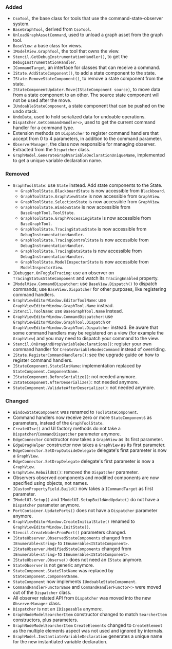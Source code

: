 ### Added
- `CsoTool`, the base class for tools that use the command-state-observer system.
- `BaseGraphTool`, derived from `CsoTool`.
- `UnloadGraphAssetCommand`, used to unload a graph asset from the graph tool.
- `BaseView`: a base class for views.
- `IModelView.GraphTool`, the tool that owns the view.
- `Stencil.GetDebugInstrumentationHandler()`, to get the `DebugInstrumentationHandler`.
- `ICommandTarget`, an interface for classes that can receive a command.
- `IState.AddStateComponent()`, to add a state component to the state.
- `IState.RemoveStateComponent()`, to remove a state component from the state.
- `IStateComponentUpdater.Move(IStateComponent source)`, to move data from a state component to an other. The source state component will not be used after the move.
- `IUndoableStateComponent`, a state component that can be pushed on the undo stack.
- `UndoData`, used to hold serialized data for undoable operations.
- `Dispatcher.GetCommandHandler<>`, used to get the current command handler for a command type.
- Extension methods on `Dispatcher` to register command handlers that accept from 0 to 4 parameters, in addition to the command parameter.
- `ObserverManager`, the class now responsible for managing observer. Extracted from the `Dispatcher` class.
- `GraphModel.GenerateGraphVariableDeclarationUniqueName`, implemented to get a unique variable declaration name.

### Removed
- `GraphToolState`: use `State` instead. Add state components to the State.
  - `GraphToolState.BlackboardState` is now accessible from `Blackboard`.
  - `GraphToolState.GraphViewState` is now accessible from `GraphView`.
  - `GraphToolState.SelectionState` is now accessible from `GraphView`.
  - `GraphToolState.WindowState` is now accessible from `BaseGraphTool.ToolState`.
  - `GraphToolState.GraphProcessingState` is now accessible from `BaseGraphTool`.
  - `GraphToolState.TracingStatusState` is now accessible from `DebugInstrumentationHandler`.
  - `GraphToolState.TracingControlState` is now accessible from `DebugInstrumentationHandler`.
  - `GraphToolState.TracingDataState` is now accessible from `DebugInstrumentationHandler`.
  - `GraphToolState.ModelInspectorState` is now accessible from `ModelInspectorView`.
- `IDebugger.OnToggleTracing`: use an observer on `TracingStatusStateComponent` and watch its `TracingEnabled` property.
- `IModelView.CommandDispatcher`: use `BaseView.Dispatch()` to dispatch commands; use `BaseView.Dispatcher` for other purposes, like registering command handlers.
- `GraphViewEditorWindow.EditorToolName`: use `GraphViewEditorWindow.GraphTool.Name` instead.
- `IStencil.ToolName`: use `BaseGraphTool.Name` instead.
- `GraphViewEditorWindow.CommandDispatcher`: use `GraphViewEditorWindow.GraphTool.Dispatch` or `GraphViewEditorWindow.GraphTool.Dispatcher` instead. Be aware that some command handlers may be registered on a view (for example the `GraphView`) and you may need to dispatch your command to the view.
- `Stencil.OnDragAndDropVariableDeclarations()`: register your own command handler for `CreateVariableNodesCommand` instead of overriding.
- `IState.RegisterCommandHandlers()`: see the upgrade guide on how to register command handlers.
- `IStateComponent.StateSlotName`: implementation replaced by `StateComponent.ComponentName`.
- `IStateComponent.BeforeSerialize()`: not needed anymore.
- `IStateComponent.AfterDeserialize()`: not needed anymore.
- `StateComponent.ValidateAfterDeserialize()`: not needed anymore.

### Changed
- `WindowStateComponent` was renamed to `ToolStateComponent`.
- Command handlers now receive zero or more `StateComponent`s as parameters, instead of the `GraphToolState`.
- `CreateUI<>()` and UI factory methods do not take a `Dispatcher`/`CommandDispatcher` parameter anymore.
- `EdgeConnector` constructor now takes a `GraphView` as its first parameter.
- `EdgeDragHelper` constructor now takes a `GraphView` as its first parameter.
- `EdgeConnector.SetDropOutsideDelegate` delegate's first parameter is now a `GraphView`.
- `EdgeConnector.SetDropDelegate` delegate's first parameter is now a `GraphView`.
- `GraphView.RebuildUI()`: removed the `Dispatcher` parameter.
- Observers observed components and modified components are now specified using objects, not names.
- `ICustomPropertyField.Build()` now takes a `ICommandTarget` as first parameter.
- `IModelUI.Setup()` and `IModelUI.SetupBuildAndUpdate()` do not have a `Dispatcher` parameter anymore.
- `PortContainer.UpdatePorts()` does not have a `Dispatcher` parameter anymore.
- `GraphViewEditorWindow.CreateInitialState()` renamed to `GraphViewEditorWindow.InitState()`.
- `Stencil.CreateNodesFromPort()` parameters changed.
- `IStateObserver.ObservedStateComponents` changed from `IEnumerable<string>` to `IEnumerable<IStateComponent>`.
- `IStateObserver.ModifiedStateComponents` changed from `IEnumerable<string>` to `IEnumerable<IStateComponent>`.
- `IStateObserver.Observe()` does not need an `IState` anymore.
- `StateObserver` is not generic anymore.
- `StateComponent.StateSlotName` was replaced by `StateComponent.ComponentName`.
- `StateComponent` now implements `IUndoableStateComponent`.
- `CommandHandlerFunctorBase` and `CommandHandlerFunctor<>` were moved out of the `Dispatcher` class.
- All observer related API from `Dispatcher` was moved into the new `ObserverManager` class.
- `Dispatcher` is not an `IDisposable` anymore.
- `GraphNodeModelSearcherItem` constructor changed to match `SearcherItem` constructors, plus parameters.
- `GraphNodeModelSearcherItem` `CreateElements` changed to `CreateElement` as the multiple elements aspect was not used and ignored by internals.
- `GraphModel.InstantiateVariableDeclaration` generates a unique name for the new instantiated variable declaration.
